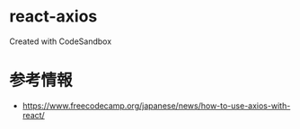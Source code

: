 # react-axios
Created with CodeSandbox

# 参考情報
- https://www.freecodecamp.org/japanese/news/how-to-use-axios-with-react/
